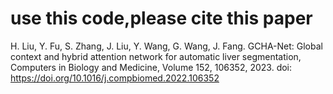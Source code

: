 # use this code,please cite this paper



H. Liu, Y. Fu, S. Zhang, J. Liu, Y. Wang, G. Wang, J. Fang. GCHA-Net: Global context and hybrid attention network for automatic liver segmentation, Computers in Biology and Medicine, Volume 152, 106352, 2023. doi: https://doi.org/10.1016/j.compbiomed.2022.106352
